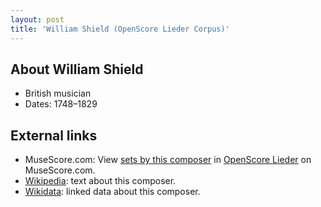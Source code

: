 ```yaml
---
layout: post
title: 'William Shield (OpenScore Lieder Corpus)'
---
```


## About William Shield

- British musician
- Dates: 1748–1829

## External links

- MuseScore.com: View [sets by this composer] in [OpenScore Lieder] on MuseScore.com.
- [Wikipedia]: text about this composer.
- [Wikidata]: linked data about this composer.

[Wikipedia]: https://en.wikipedia.org/wiki/William_Shield
[Wikidata]: https://www.wikidata.org/wiki/Q3568956
[sets by this composer]: https://musescore.com/openscore-lieder-corpus/sets?order=title&text=Shield,+William
[OpenScore Lieder]: https://musescore.com/openscore-lieder-corpus

